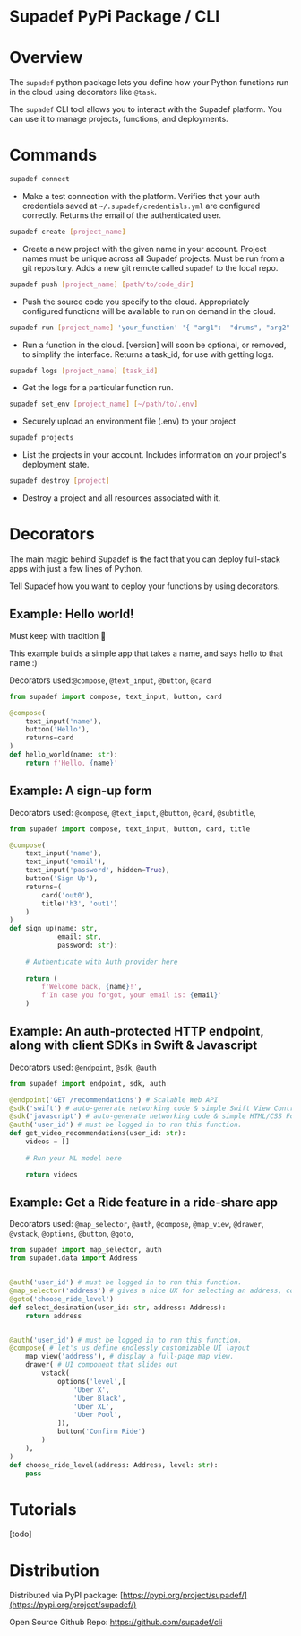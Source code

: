 # Supadef PyPi Package / CLI

# Overview
The ```supadef``` python package lets you define how your Python functions run in the cloud using decorators like ```@task```.

The ```supadef``` CLI tool allows you to interact with the Supadef platform.
You can use it to manage projects, functions, and deployments. 

[//]: # (You can use it to create, deploy, list, and destroy projects.)

# Commands

<!-- ```bash
supadef login
```
* Log in to the platform with email and password. 
Upon successful login, saves your API Key and account ID to ```~/.supadef/credentials.yml```.
This lets the CLI make authenticated calls on your behalf. -->
```bash
supadef connect
```
* Make a test connection with the platform. Verifies that your auth credentials saved at ```~/.supadef/credentials.yml``` are configured correctly. Returns the email of the authenticated user.
```bash
supadef create [project_name]
```
* Create a new project with the given name in your account.
Project names must be unique across all Supadef projects.
Must be run from a git repository. 
Adds a new git remote called ```supadef``` to the local repo.

```bash
supadef push [project_name] [path/to/code_dir]
```
* Push the source code you specify to the cloud. Appropriately configured functions will be available to run on demand in the cloud.

```bash
supadef run [project_name] 'your_function' '{ "arg1":  "drums", "arg2": [1, 2, 3, 4] }' [version]
```
* Run a function in the cloud. [version] will soon be optional, or removed, to simplify the interface. Returns a task_id, for use with getting logs.
```bash
supadef logs [project_name] [task_id]
```
* Get the logs for a particular function run.
```bash
supadef set_env [project_name] [~/path/to/.env]
```
* Securely upload an environment file (.env) to your project

<!-- ```bash
supadef deploy [env] [commit]
```
* Deploy your project.
You can set the version, and environment if you want. -->

```bash
supadef projects
```
* List the projects in your account. Includes information on your project's deployment state.
```bash
supadef destroy [project]
```
* Destroy a project and all resources associated with it.
<!-- ```bash
supadef open [project]
```
* Open your project in the system web browser. -->

# Decorators
The main magic behind Supadef is the fact that you can deploy
full-stack apps with just a few lines of Python.

Tell Supadef how you want to deploy your functions by using decorators.

[//]: # (Deploy apps, endpoints, workers, web-forms)

## Example: Hello world!
Must keep with tradition 🤪

This example builds a simple app that takes a name, and says hello to that name :)

Decorators used:```@compose```, ```@text_input```, ```@button```, ```@card```

```python
from supadef import compose, text_input, button, card

@compose(
    text_input('name'),
    button('Hello'),
    returns=card
)
def hello_world(name: str):
    return f'Hello, {name}'
```


## Example: A sign-up form

Decorators used:
```@compose```,
```@text_input```, 
```@button```, 
```@card```, 
```@subtitle```, 

```python
from supadef import compose, text_input, button, card, title

@compose(
    text_input('name'),
    text_input('email'),
    text_input('password', hidden=True),
    button('Sign Up'),
    returns=(
        card('out0'),
        title('h3', 'out1')
    )
)
def sign_up(name: str,
            email: str, 
            password: str):
    
    # Authenticate with Auth provider here
    
    return (
        f'Welcome back, {name}!',
        f'In case you forgot, your email is: {email}'
    )
```

## Example: An auth-protected HTTP endpoint, along with client SDKs in Swift & Javascript
Decorators used: ```@endpoint```, ```@sdk```, ```@auth```
```python
from supadef import endpoint, sdk, auth

@endpoint('GET /recommendations') # Scalable Web API
@sdk('swift') # auto-generate networking code & simple Swift View Controllers
@sdk('javascript') # auto-generate networking code & simple HTML/CSS Forms
@auth('user_id') # must be logged in to run this function.
def get_video_recommendations(user_id: str):
    videos = []
    
    # Run your ML model here

    return videos
```

## Example: Get a Ride feature in a ride-share app
Decorators used: ```@map_selector```, 
```@auth```, 
```@compose```,
```@map_view```, 
```@drawer```,
```@vstack```,
```@options```,
```@button```,
```@goto```,
```python
from supadef import map_selector, auth
from supadef.data import Address


@auth('user_id') # must be logged in to run this function.
@map_selector('address') # gives a nice UX for selecting an address, complete with a Map View
@goto('choose_ride_level')
def select_desination(user_id: str, address: Address):
    return address


@auth('user_id') # must be logged in to run this function.
@compose( # let's us define endlessly customizable UI layout
    map_view('address'), # display a full-page map view.
    drawer( # UI component that slides out
        vstack(
            options('level',[
                'Uber X',
                'Uber Black',
                'Uber XL',
                'Uber Pool',
            ]),
            button('Confirm Ride')      
        )
    ),
)
def choose_ride_level(address: Address, level: str):
    pass
```



# Tutorials
[todo]

# Distribution

Distributed via PyPI package: [https://pypi.org/project/supadef/](https://pypi.org/project/supadef/)

Open Source Github Repo: https://github.com/supadef/cli

